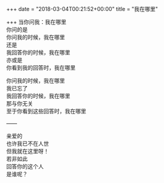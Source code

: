 +++
date = "2018-03-04T00:21:52+00:00"
title = "我在哪里"

+++
当你问我：我在哪里  
你问的是  
你问我的时候，我在哪里  
还是  
我回答你的时候，我在哪里  
亦或是  
你看到我的回答时，我在哪里  
  
你问我的时候，我在哪里  
我已忘了  
我回答你的时候，我在哪里  
那与你无关  
至于你看到这些回答时，我在哪里  
  
——  
  
亲爱的  
也许我已不在人世  
但我就在这里呀！  
若非如此  
回答你的这个人  
是谁呢？  